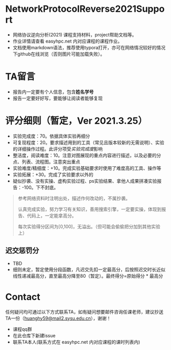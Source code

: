 # NetworkProtocolReverse2021Support
- 网络协议逆向分析(2021) 课程支持材料，project帮助文档等。
- 作业详情请查看 easyhpc.net 内对应课程的课程作业。
- 文档使用markdown语法，推荐使用typora打开，亦可在网络情况较好的情况下github在线浏览（否则图片可能加载失败）。

# TA留言

- 报告内一定要有个人信息，包含**姓名学号**
- 报告一定要好好写，要能够让阅读者能够复现

# 评分细则（暂定，Ver 2021.3.25）

- 实验完成度：70。依据具体实验再细分
- 可复现程度：20。要求描述用到的工具（常见且版本较新的无需说明）、实验的详细操作过程。此评分项受*实验完成度*影响
- 整洁度，阅读难度：10。注意对图展现的重点内容进行描述，以及必要的分点、列表、流程图。注意突出重点
- 实验难度/精细度：+10。完成实验基础要求时使用了难度高的工具、操作等
- 实验拓展：+30。完成了实验要求以外的
- 疑似抄袭、没有实操、虚构实验过程、ps实验结果、拿他人成果拼凑实验报告：-100。下不封底。

> 参考网络资料时注明出处，描述作何改动的，不属抄袭。
>
> 认真完成实验，努力学习有关知识，善用搜索引擎，一定要实操，体现到报告、代码上，一定能拿高分。
>
> 每次实验得分区间为[0,100]，无溢出。（但可能会偷偷把分加到其他实验上）

## 迟交惩罚分

- TBD
- 细则未定，暂定使用分段函数，凡迟交先扣一定最高分，后按照迟交时长近似线性递减最高分，直至最高分降至80（暂定）。最终得分=原始得分 \* 最高分

# Contact

任何疑问均可通过以下方式联系TA，如有疑问想要邮件咨询任课老师，建议抄送TA一份（huanghy59@mail2.sysu.edu.cn），谢谢！

- 课程qq群
- 在此仓库下新建issue
- 联系TA本人(联系方式在 easyhpc.net 内对应课程的课时列表内)

